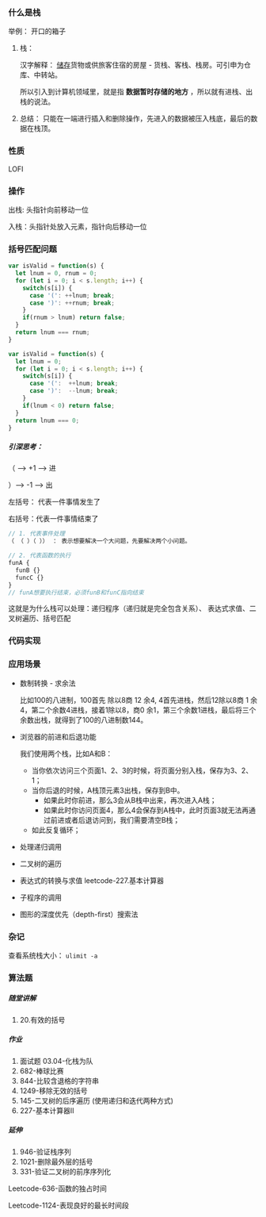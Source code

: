 <!--
 * @Description  : 栈
 * @Autor        : yanwang
 * @CreateDate   : 2021-11-17 15:55:13
 * @LastEditors  : yanwang
 * @LastEditTime : 2021-11-30 16:46:55
-->
### 什么是栈

 举例： 开口的箱子

1. 栈：

   汉字解释： [储存](https://baike.baidu.com/item/储存)货物或供旅客住宿的房屋 - 货栈、客栈、栈房。可引申为仓库、中转站。

   所以引入到计算机领域里，就是指 **数据暂时存储的地方** ，所以就有进栈、出栈的说法。

2. 总结： 只能在一端进行插入和删除操作，先进入的数据被压入栈底，最后的数据在栈顶。

### 性质

 LOFI

### 操作

出栈: 头指针向前移动一位

入栈：头指针处放入元素，指针向后移动一位

### 括号匹配问题

```javascript
var isValid = function(s) {
  let lnum = 0, rnum = 0;
  for (let i = 0; i < s.length; i++) {
    switch(s[i]) {
      case '(': ++lnum; break;
      case ')': ++rnum; break;
    }
    if(rnum > lnum) return false;
  }
  return lnum === rnum;
}

var isValid = function(s) {
  let lnum = 0;
  for (let i = 0; i < s.length; i++) {
    switch(s[i]) {
      case '(':  ++lnum; break;
      case ')':  --lnum; break;
    }
    if(lnum < 0) return false;
  }
  return lnum === 0;
}
```

##### 引深思考： 

 （    -->  +1  --> 进          

   ）-->  -1   --> 出   

   左括号： 代表一件事情发生了

   右括号：代表一件事情结束了

```javascript
// 1. 代表事件处理
（ （ ）（ ）） ： 表示想要解决一个大问题，先要解决两个小问题。

// 2. 代表函数的执行
funA {
  funB {}
  funcC {}
}
// funA想要执行结束，必须funB和funC指向结束
```

这就是为什么栈可以处理：递归程序（递归就是完全包含关系）、 表达式求值、二叉树遍历、括号匹配

### 代码实现



### 应用场景

- 数制转换 - 求余法

  比如100的八进制，100首先 除以8商 12 余4, 4首先进栈，然后12除以8商 1 余4，第二个余数4进栈，接着1除以8，商0 余1，第三个余数1进栈，最后将三个余数出栈，就得到了100的八进制数144。

- 浏览器的前进和后退功能

  我们使用两个栈，比如A和B：

  - 当你依次访问三个页面1、2、3的时候，将页面分别入栈，保存为3、2、1；
  - 当你后退的时候，A栈顶元素3出栈，保存到B中。
    - 如果此时你前进，那么3会从B栈中出来，再次进入A栈；
    - 如果此时你访问页面4，那么4会保存到A栈中，此时页面3就无法再通过前进或者后退访问到，我们需要清空B栈；
  - 如此反复循环；

- 处理递归调用

- 二叉树的遍历

- 表达式的转换与求值  leetcode-227.基本计算器

- 子程序的调用

- 图形的深度优先（depth-first）搜索法

### 杂记

 查看系统栈大小： `ulimit -a`

### 算法题

##### 随堂讲解

1. 20.有效的括号

##### 作业

1. 面试题 03.04-化栈为队 
2. 682-棒球比赛
3. 844-比较含退格的字符串 
4. 1249-移除无效的括号 
5. 145-二叉树的后序遍历 (使用递归和迭代两种方式)
6. 227-基本计算器Ⅱ 

##### 延伸

1. 946-验证栈序列 
2. 1021-删除最外层的括号
3. 331-验证二叉树的前序序列化

Leetcode-636-函数的独占时间 

Leetcode-1124-表现良好的最长时间段
